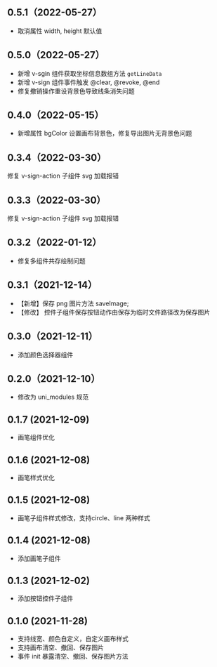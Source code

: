 ## 0.5.1（2022-05-27）
- 取消属性 width, height 默认值
## 0.5.0（2022-05-27）
- 新增 v-sgin 组件获取坐标信息数组方法 `getLineData`
- 新增 v-sign 组件事件触发 @clear, @revoke, @end
- 修复撤销操作重设背景色导致线条消失问题
## 0.4.0（2022-05-15）
- 新增属性 bgColor 设置画布背景色，修复导出图片无背景色问题
## 0.3.4（2022-03-30）
修复 v-sign-action 子组件 svg 加载报错
## 0.3.3（2022-03-30）
修复 v-sign-action 子组件 svg 加载报错
## 0.3.2（2022-01-12）
- 修复多组件共存绘制问题
## 0.3.1（2021-12-14）
-  【新增】保存 png 图片方法 saveImage;
- 【修改】 控件子组件保存按钮动作由保存为临时文件路径改为保存图片
## 0.3.0（2021-12-11）
- 添加颜色选择器组件
## 0.2.0（2021-12-10）
- 修改为 uni_modules 规范
## 0.1.7 (2021-12-09)

- 画笔组件优化

## 0.1.6 (2021-12-08)

- 画笔样式优化

## 0.1.5 (2021-12-08)

- 画笔子组件样式修改，支持circle、line 两种样式

## 0.1.4 (2021-12-08)

- 添加画笔子组件

## 0.1.3 (2021-12-02)

- 添加按钮控件子组件

## 0.1.0 (2021-11-28)

- 支持线宽、颜色自定义，自定义画布样式
- 支持画布清空、撤回、保存图片
- 事件 init 暴露清空、撤回、保存图片方法